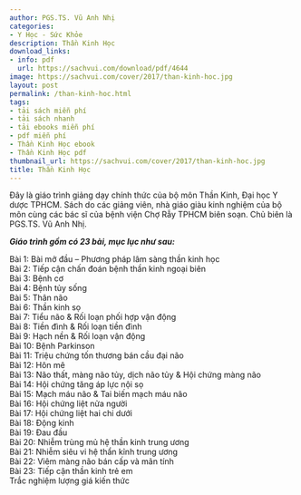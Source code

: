 ```yaml
---
author: PGS.TS. Vũ Anh Nhị
categories:
- Y Học - Sức Khỏe
description: Thần Kinh Học
download_links:
- info: pdf
  url: https://sachvui.com/download/pdf/4644
image: https://sachvui.com/cover/2017/than-kinh-hoc.jpg
layout: post
permalink: /than-kinh-hoc.html
tags:
- tải sách miễn phí
- tải sách nhanh
- tải ebooks miễn phí
- pdf miễn phí
- Thần Kinh Học ebook
- Thần Kinh Học pdf
thumbnail_url: https://sachvui.com/cover/2017/than-kinh-hoc.jpg
title: Thần Kinh Học
---
```


 <div class="item-desc text-justify"> <p>Đây là giáo trình giảng dạy chính thức của bộ môn Thần Kinh, Đại học Y dược TPHCM. Sách do các giảng viên, nhà giáo giàu kinh nghiệm của bộ môn cùng các bác sĩ của bệnh viện Chợ Rẫy TPHCM biên soạn. Chủ biên là PGS.TS. Vũ Anh Nhị.</p><p><em><strong>Giáo trình gồm có 23 bài, mục lục như sau:</strong></em></p><p>Bài 1: Bài mở đầu – Phương pháp lâm sàng thần kinh học<br>Bài 2: Tiếp cận chấn đoán bệnh thần kinh ngoại biên<br>Bài 3: Bệnh cơ<br>Bài 4: Bệnh tủy sống<br>Bài 5: Thân não<br>Bài 6: Thần kinh sọ<br>Bài 7: Tiểu não &amp; Rối loạn phối hợp vận động<br>Bài 8: Tiền đình &amp; Rối loạn tiền đình<br>Bài 9: Hạch nền &amp; Rối loạn vận động<br>Bài 10: Bệnh Parkinson<br>Bài 11: Triệu chứng tốn thương bán cầu đại não<br>Bài 12: Hôn mê<br>Bài 13: Não thất, màng não tủy, dịch não tủy &amp; Hội chứng màng não<br>Bài 14: Hội chứng tăng áp lực nội sọ<br>Bài 15: Mạch máu não &amp; Tai biến mạch máu não<br>Bài 16: Hội chứng liệt nửa người<br>Bài 17: Hội chứng liệt hai chi dưới<br>Bài 18: Động kinh<br>Bài 19: Đau đầu<br>Bài 20: Nhiễm trùng mủ hệ thần kinh trung ương<br>Bài 21: Nhiễm siêu vi hệ thẩn kỉnh trung ương<br>Bài 22: Viêm màng não bán cấp và mãn tính<br>Bài 23: Tiếp cận thần kinh trẻ em<br>Trắc nghiệm lượng giá kiến thức</p> </div>